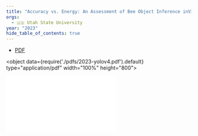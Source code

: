 ```yaml
---
title: "Accuracy vs. Energy: An Assessment of Bee Object Inference inVideos from On-Hive Video Loggers with YOLOv3,YOLOv4-Tiny, and YOLOv7-Tiny"
orgs:
  - 🇺🇸 Utah State University
year: "2023"
hide_table_of_contents: true
---
```

- [PDF](pdfs/2023-yolov4.pdf)

<object data={require('./pdfs/2023-yolov4.pdf').default} type="application/pdf" width="100%" height="800"></object>

![](pdfs/2023-yolov4.pdf)
